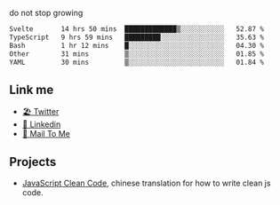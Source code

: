 do not stop growing


<!--START_SECTION:waka-->

```txt
Svelte       14 hrs 50 mins  █████████████▒░░░░░░░░░░░   52.87 %
TypeScript   9 hrs 59 mins   █████████░░░░░░░░░░░░░░░░   35.63 %
Bash         1 hr 12 mins    █░░░░░░░░░░░░░░░░░░░░░░░░   04.30 %
Other        31 mins         ▒░░░░░░░░░░░░░░░░░░░░░░░░   01.85 %
YAML         30 mins         ▒░░░░░░░░░░░░░░░░░░░░░░░░   01.84 %
```

<!--END_SECTION:waka-->

## Link me

- [🏖️ Twitter](https://twitter.com/yuetong3yu)
- [🧳 Linkedin](https://www.linkedin.com/in/yuetong3yu)
- [📧 Mail To Me](mailto:yuetong3yu@gmail.com)


## Projects 

- [JavaScript Clean Code](https://js-clean-code-cn.vercel.app/), chinese translation for how to write clean js code.
